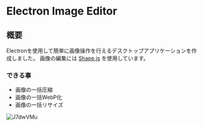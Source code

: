 # Electron Image Editor
## 概要
Electronを使用して簡単に画像操作を行えるデスクトップアプリケーションを作成しました。
画像の編集には [Shape.js](https://www.npmjs.com/package/sharp) を使用しています。

### できる事
- 画像の一括圧縮
- 画像の一括WebP化
- 画像の一括リサイズ

![J7dwVMu](https://github.com/daichi-iwamoto/electron-image-editor/assets/34328392/e1b2dd4e-cafc-4c3d-8c23-5d705639b6f9)

